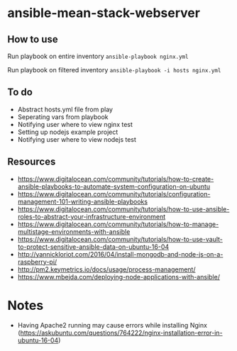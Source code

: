 # ansible-mean-stack-webserver

## How to use
Run playbook on entire inventory
`ansible-playbook nginx.yml`

Run playbook on filtered inventory
`ansible-playbook -i hosts nginx.yml`

## To do
- Abstract hosts.yml file from play
- Seperating vars from playbook
- Notifying user where to view nginx test
- Setting up nodejs example project
- Notifying user where to view nodejs test

## Resources
- https://www.digitalocean.com/community/tutorials/how-to-create-ansible-playbooks-to-automate-system-configuration-on-ubuntu
- https://www.digitalocean.com/community/tutorials/configuration-management-101-writing-ansible-playbooks
- https://www.digitalocean.com/community/tutorials/how-to-use-ansible-roles-to-abstract-your-infrastructure-environment
- https://www.digitalocean.com/community/tutorials/how-to-manage-multistage-environments-with-ansible
- https://www.digitalocean.com/community/tutorials/how-to-use-vault-to-protect-sensitive-ansible-data-on-ubuntu-16-04
- http://yannickloriot.com/2016/04/install-mongodb-and-node-js-on-a-raspberry-pi/
- http://pm2.keymetrics.io/docs/usage/process-management/
- https://www.mbejda.com/deploying-node-applications-with-ansible/

# Notes
- Having Apache2 running may cause errors while installing Nginx (https://askubuntu.com/questions/764222/nginx-installation-error-in-ubuntu-16-04)
